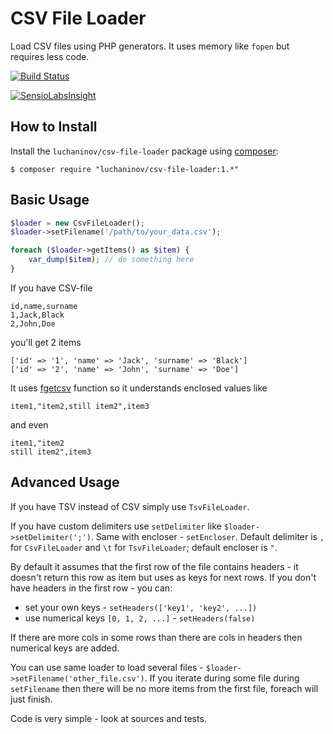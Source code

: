 CSV File Loader
===============

Load CSV files using PHP generators. It uses memory like `fopen` but requires less code.

[![Build Status](https://travis-ci.org/luchaninov/csv-file-loader.svg?branch=master)](https://travis-ci.org/luchaninov/csv-file-loader)

[![SensioLabsInsight](https://insight.sensiolabs.com/projects/bc1bdf45-61af-441a-adc7-1e6bb3c6c52f/big.png)](https://insight.sensiolabs.com/projects/bc1bdf45-61af-441a-adc7-1e6bb3c6c52f)

How to Install
--------------

Install the `luchaninov/csv-file-loader` package using [composer](http://getcomposer.org/):

```shell
$ composer require "luchaninov/csv-file-loader:1.*"
```

Basic Usage
-----------

```php
$loader = new CsvFileLoader();
$loader->setFilename('/path/to/your_data.csv');

foreach ($loader->getItems() as $item) {
    var_dump($item); // do something here
}
```

If you have CSV-file

```
id,name,surname
1,Jack,Black
2,John,Doe
```

you'll get 2 items
```
['id' => '1', 'name' => 'Jack', 'surname' => 'Black']
['id' => '2', 'name' => 'John', 'surname' => 'Doe']
```

It uses [fgetcsv](http://php.net/fgetcsv) function so it understands enclosed values like

```
item1,"item2,still item2",item3
```

and even

```
item1,"item2
still item2",item3
```

Advanced Usage
--------------

If you have TSV instead of CSV simply use `TsvFileLoader`.

If you have custom delimiters use `setDelimiter` like `$loader->setDelimiter(';')`. Same with encloser - `setEncloser`.
Default delimiter is `,` for `CsvFileLoader` and `\t` for `TsvFileLoader`; default encloser is `"`.

By default it assumes that the first row of the file contains headers - it doesn't return this row as item but uses as keys for next rows.
If you don't have headers in the first row - you can:
- set your own keys - `setHeaders(['key1', 'key2', ...])`
- use numerical keys `[0, 1, 2, ...]` - `setHeaders(false)`

If there are more cols in some rows than there are cols in headers then numerical keys are added.

You can use same loader to load several files - `$loader->setFilename('other_file.csv')`. If you iterate during some file during
`setFilename` then there will be no more items from the first file, foreach will just finish.

Code is very simple - look at sources and tests.
